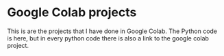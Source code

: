 # Google Colab projects
This is are the projects that I have done in Google Colab. The Python code is here, but in every python code there is also a link to the google colab project.
